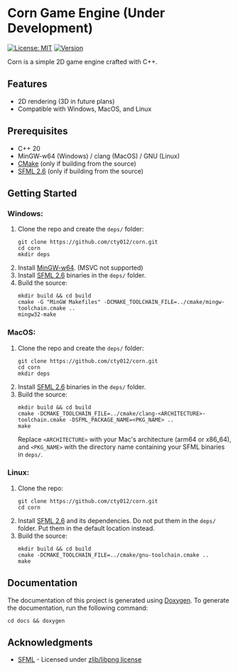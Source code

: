 # Corn Game Engine (Under Development)
[![License: MIT](https://img.shields.io/badge/license-MIT-yellow.svg)](https://github.com/cty012/corn/blob/main/LICENSE)
[![Version](https://img.shields.io/badge/version-1.0.0-red.svg)](https://github.com/cty012/corn)

Corn is a simple 2D game engine crafted with C++.

## Features
- 2D rendering (3D in future plans)
- Compatible with Windows, MacOS, and Linux

## Prerequisites
- C++ 20
- MinGW-w64 (Windows) / clang (MacOS) / GNU (Linux)
- [CMake](https://cmake.org/) (only if building from the source)
- [SFML 2.6](https://www.sfml-dev.org/) (only if building from the source)

## Getting Started

### Windows:
1. Clone the repo and create the `deps/` folder:
   ```shell
   git clone https://github.com/cty012/corn.git
   cd corn
   mkdir deps
   ```
2. Install [MinGW-w64](https://www.mingw-w64.org/downloads/). (MSVC not supported)
3. Install [SFML 2.6](https://www.sfml-dev.org/) binaries in the `deps/` folder.
4. Build the source:
   ```shell
   mkdir build && cd build
   cmake -G "MinGW Makefiles" -DCMAKE_TOOLCHAIN_FILE=../cmake/mingw-toolchain.cmake ..
   mingw32-make
   ```

### MacOS:
1. Clone the repo and create the `deps/` folder:
   ```shell
   git clone https://github.com/cty012/corn.git
   cd corn
   mkdir deps
   ```
2. Install [SFML 2.6](https://www.sfml-dev.org/) binaries in the `deps/` folder.
3. Build the source:
   ```shell
   mkdir build && cd build
   cmake -DCMAKE_TOOLCHAIN_FILE=../cmake/clang-<ARCHITECTURE>-toolchain.cmake -DSFML_PACKAGE_NAME=<PKG_NAME> ..
   make
   ```
   Replace `<ARCHITECTURE>` with your Mac's architecture (arm64 or x86_64), and `<PKG_NAME>` with the directory name containing your SFML binaries in `deps/`.

### Linux:
1. Clone the repo:
   ```shell
   git clone https://github.com/cty012/corn.git
   cd corn
   ```
2. Install [SFML 2.6](https://www.sfml-dev.org/) and its dependencies. Do not put them in the `deps/` folder. Put them in the default location instead.
3. Build the source:
   ```shell
   mkdir build && cd build
   cmake -DCMAKE_TOOLCHAIN_FILE=../cmake/gnu-toolchain.cmake ..
   make
   ```

## Documentation
The documentation of this project is generated using [Doxygen](https://www.doxygen.nl/).
To generate the documentation, run the following command:
```shell
cd docs && doxygen
```

## Acknowledgments
- [SFML](https://www.sfml-dev.org/) - Licensed under [zlib/libpng license](https://www.sfml-dev.org/license.php)
